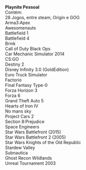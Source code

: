 <b>Playnite Pessoal</b><br>
Contém:<br>
28 Jogos, entre steam, Origin e GOG<br>
Arma3:Apex<br>
Awesomenauts<br>
Battlefield 1<br>
Battlefield 4<br>
Brink <br>
Call of Duty Black Ops<br>
Car Mechanic Simulator 2014<br>
CS:GO<br>
Destiny 2 <br>
Disney Infinity 3.0 (GoldEdition)<br> Euro Truck Simulator<br>Factorio<br>Final Fantasy Type-0<br> Forza Horizon 3<br> Forza 6 <br>Grand Theft Auto 5<br>Hearts of Iron IV<br>No mans sky <br> Project Cars 2 <br> Section 8:Prejudice<br> Space Engineers<br> Star Wars Battlefront (2015)<br> Star Wars Battlefront 2 (2005) <br> Star Wars Knights of the Old Republic<br>Stardew Valley<br> Subnautica<br> Ghost Recon Wildlands<br>Unreal Tournament 2003
